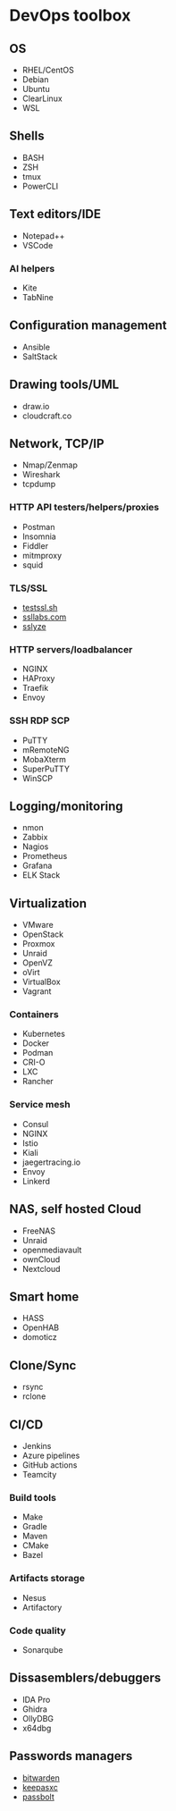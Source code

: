 # DevOps toolbox

## OS

* RHEL/CentOS
* Debian
* Ubuntu
* ClearLinux
* WSL

## Shells

* BASH
* ZSH
* tmux
* PowerCLI

## Text editors/IDE

* Notepad++
* VSCode

### AI helpers

* Kite
* TabNine

## Configuration management

* Ansible
* SaltStack

## Drawing tools/UML

* draw.io
* cloudcraft.co

## Network, TCP/IP

* Nmap/Zenmap
* Wireshark
* tcpdump

### HTTP API testers/helpers/proxies

* Postman
* Insomnia
* Fiddler
* mitmproxy
* squid

### TLS/SSL

* [testssl.sh](https://testssl.sh/)
* [ssllabs.com](https://www.ssllabs.com/)
* [sslyze](https://github.com/nabla-c0d3/sslyze)

### HTTP servers/loadbalancer

* NGINX
* HAProxy
* Traefik
* Envoy

### SSH RDP SCP

* PuTTY
* mRemoteNG
* MobaXterm
* SuperPuTTY
* WinSCP

## Logging/monitoring

* nmon
* Zabbix
* Nagios
* Prometheus
* Grafana
* ELK Stack

## Virtualization

* VMware
* OpenStack
* Proxmox
* Unraid
* OpenVZ
* oVirt
* VirtualBox
* Vagrant

### Containers

* Kubernetes
* Docker
* Podman
* CRI-O
* LXC
* Rancher

### Service mesh

* Consul
* NGINX
* Istio
* Kiali
* jaegertracing.io
* Envoy
* Linkerd

## NAS, self hosted Cloud

* FreeNAS
* Unraid
* openmediavault
* ownCloud
* Nextcloud

## Smart home

* HASS
* OpenHAB
* domoticz

## Clone/Sync

* rsync
* rclone

## CI/CD

* Jenkins
* Azure pipelines
* GitHub actions
* Teamcity

### Build tools

* Make
* Gradle
* Maven
* CMake
* Bazel

### Artifacts storage

* Nesus
* Artifactory

### Code quality

* Sonarqube

## Dissasemblers/debuggers

* IDA Pro
* Ghidra
* OllyDBG
* x64dbg

## Passwords managers

* [bitwarden](https://bitwarden.com/)
* [keepasxc](https://keepassxc.org/)
* [passbolt](https://www.passbolt.com/)
